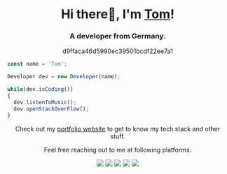 <h1 align="center">Hi there👋, I'm <a href="https://schmelto.github.io/portfolio/">Tom</a>!</h1>
<h3 align="center">A developer from Germany.</h3>
<p align="center">d9ffaca46d5990ec39501bcdf22ee7a1</p>

```js
const name = 'Tom';

Developer dev = new Developer(name);

while(dev.isCoding())  
{
  dev.listenToMusic();
  dev.openStackOverFlow();
}
```
<p align="center">Check out my <a href="https://schmelto.github.io/portfolio/">portfolio website</a> to get to know my tech stack and other stuff.</p>

<p align="center">Feel free reaching out to me at following platforms:</p>

<p align="center">
  <a href="https://www.linkedin.com/in/tomschmelzer/"><img src="https://img.shields.io/badge/LinkedIn-0077B5?style=for-the-badge&logo=linkedin&logoColor=white"></a> 
  <a href="https://dev.to/schmelto"><img src="https://img.shields.io/badge/dev.to-0A0A0A?style=for-the-badge&logo=dev.to&logoColor=white"></a> 
  <a href="https://people.sap.com/schmelto"><img src="https://img.shields.io/badge/SAP-0FAAFF?style=for-the-badge&logo=sap&logoColor=white"></a> 
  <a href="https://www.instagram.com/schmelto"><img src="https://img.shields.io/badge/Instagram-E4405F?style=for-the-badge&logo=instagram&logoColor=white"></a> 
  <a href="https://twitter.com/schmelto2"><img src="https://img.shields.io/badge/Twitter-1DA1F2?style=for-the-badge&logo=twitter&logoColor=white"></a>
</p>
